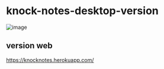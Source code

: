 # knock-notes-desktop-version

![image](https://user-images.githubusercontent.com/52190352/142273325-d5450ba6-fd9d-42e0-8ee0-4e2f78558038.png)

## version web
https://knocknotes.herokuapp.com/
